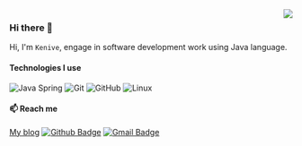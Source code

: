 <img align="right" src="https://github-readme-stats.vercel.app/api?username=erdengk&show_icons=true&hide_title=true">

### Hi there 👋

Hi, I'm `Kenive`, engage in software development work using Java language.


#### Technologies I use

![Java Spring](https://img.shields.io/badge/-Spring-222222?style=flat&logo=spring&logoColor=6DB33F)
![Git](https://img.shields.io/badge/-Git-222222?style=flat&logo=git&logoColor=F05032)
![GitHub](https://img.shields.io/badge/-GitHub-181717?style=flat&logo=github)
![Linux](https://img.shields.io/badge/-Linux-222222?style=flat&logo=linux&logoColor=FCC624)

#### 📫 Reach me
[My blog](http://erdengk.top/) 
[![Github Badge](https://img.shields.io/badge/-Github-24292e?style=flat&logo=github&logoColor=white&link=)](https://github.com/erdengk) 
[![Gmail Badge](https://img.shields.io/badge/-Gmail-c14438?style=flat-square&logo=Gmail&logoColor=white&link=mailto:wanenngdek@gmail.com)](mailto:guqing3478520@gmail.com)
